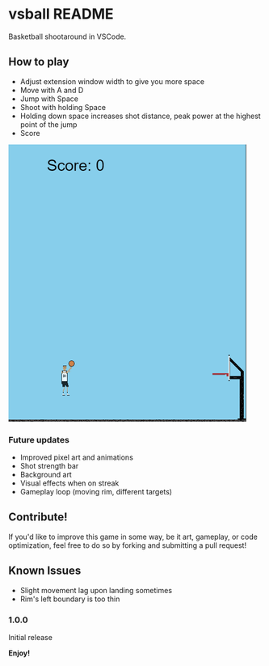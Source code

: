 # vsball README

Basketball shootaround in VSCode.

## How to play

- Adjust extension window width to give you more space
- Move with A and D
- Jump with Space
- Shoot with holding Space
- Holding down space increases shot distance, peak power at the highest point of the jump
- Score

![Showcase](https://github.com/eduardwolf/VSBall/blob/main/media/showcase.png)


### Future updates

 - Improved pixel art and animations
 - Shot strength bar
 - Background art
 - Visual effects when on streak
 - Gameplay loop (moving rim, different targets)

## Contribute!

If you'd like to improve this game in some way, be it art, gameplay, or code optimization, feel free to do so by forking and submitting a pull request!

## Known Issues

- Slight movement lag upon landing sometimes
- Rim's left boundary is too thin

### 1.0.0

Initial release

**Enjoy!**
